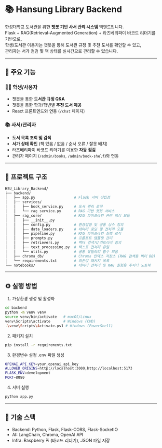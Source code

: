 # 📚 Hansung Library Backend

한성대학교 도서관을 위한 **챗봇 기반 사서 관리 시스템** 백엔드입니다.  
Flask + RAG(Retrieval-Augmented Generation) + 라즈베리파이 바코드 리더기를 기반으로,  
학생/도서관 이용자는 챗봇을 통해 도서관 규정 및 추천 도서를 확인할 수 있고,  
관리자는 서가 점검 및 책 상태를 실시간으로 관리할 수 있습니다.

---

## 🚀 주요 기능

### 🧑‍🎓 학생/사용자
- 챗봇을 통한 **도서관 규정 Q&A**
- 챗봇을 통한 학과/학년별 **추천 도서 제공**
- React 프론트엔드와 연동 (`/chat` 페이지)

### 📚 사서/관리자
- **도서 목록 조회 및 검색**
- **서가 상태 확인** (책 있음 / 없음 / 순서 오류 / 잘못 배치)
- 라즈베리파이 바코드 리더기를 이용한 **자동 점검**
- 관리자 페이지 (`/admin/books`, `/admin/book-shelf`)와 연동

---

## 📂 프로젝트 구조

```bash
HSU_Library_Backend/
├── backend/
│   ├── app.py                  # Flask 서버 진입점
│   ├── services/
│   │   ├── book_service.py     # 도서 관리 로직
│   │   └── rag_service.py      # RAG 기반 챗봇 서비스
│   ├── rag_core/               # RAG 파이프라인 관련 핵심 모듈
│   │   ├── __init__.py
│   │   ├── config.py           # 환경설정 및 공통 상수 정의
│   │   ├── data_loaders.py     # 데이터 로딩 및 전처리 모듈
│   │   ├── pipeline.py         # RAG 파이프라인 실행 로직
│   │   ├── prompts.py          # 프롬프트 템플릿 관리
│   │   ├── retrievers.py       # 벡터 검색기/리트리버 정의
│   │   ├── text_processing.py  # 텍스트 전처리 유틸
│   │   └── utils.py            # 공통 유틸리티 함수 모음
│   ├── chroma_db/              # Chroma 인덱스 저장소 (RAG 검색용 벡터 DB)
│   └── requirements.txt        # 의존성 패키지 목록
└── notebooks/                  # 데이터 전처리 및 RAG 실험용 주피터 노트북
```
---

## ⚙️ 실행 방법

1. 가상환경 생성 및 활성화
   
```bash
cd backend
python -m venv venv
source venv/bin/activate   # macOS/Linux
venv\Scripts\activate      # Windows (CMD)
.\venv\Scripts\Activate.ps1 # Windows (PowerShell)
```

2. 패키지 설치
```bash
pip install -r requirements.txt
```

3. 환경변수 설정 .env 파일 생성
```bash
OPENAI_API_KEY=your_openai_api_key
ALLOWED_ORIGINS=http://localhost:3000,http://localhost:5173
FLASK_ENV=development
PORT=8080
```

4. 서버 실행
```bash
python app.py
```
---
## 📌 기술 스택
- Backend: Python, Flask, Flask-CORS, Flask-SocketIO
- AI: LangChain, Chroma, OpenAI API
- Infra: Raspberry Pi (바코드 리더기), JSON 파일 저장
